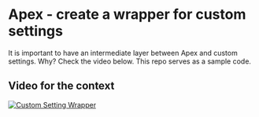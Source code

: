 # Apex - create a wrapper for custom settings

It is important to have an intermediate layer between Apex and custom settings. Why? Check the video below.
This repo serves as a sample code.

## Video for the context

[![Custom Setting Wrapper](https://img.youtube.com/vi/cDJF6OcRGjQ/0.jpg)](https://www.youtube.com/watch?v=cDJF6OcRGjQ)
